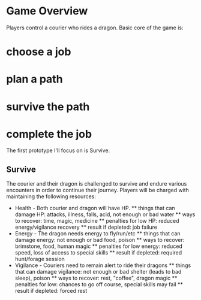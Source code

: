 # Game Overview

Players control a courier who rides a dragon. Basic core of the game is:
# choose a job
# plan a path
# survive the path
# complete the job

The first prototype I'll focus on is Survive.

## Survive

The courier and their dragon is challenged to survive and endure various encounters in order to continue their journey.
Players will be charged with maintaining the following resources:
* Health - Both courier and dragon will have HP.
** things that can damage HP: attacks, illness, falls, acid, not enough or bad water
** ways to recover: time, magic, medicine
** penalties for low HP: reduced energy/vigilance recovery
** result if depleted: job failure
* Energy - The dragon needs energy to fly/run/etc
** things that can damage energy: not enough or bad food, poison
** ways to recover: brimstone, food, human magic
** penalties for low energy: reduced speed, loss of access to special skills
** result if depleted: required hunt/forage session
* Vigilance - Couriers need to remain alert to ride their dragons
** things that can damage vigilance: not enough or bad shelter (leads to bad sleep), poison
** ways to recover: rest, "coffee", dragon magic
** penalties for low: chances to go off course, special skills may fail
** result if depleted: forced rest

